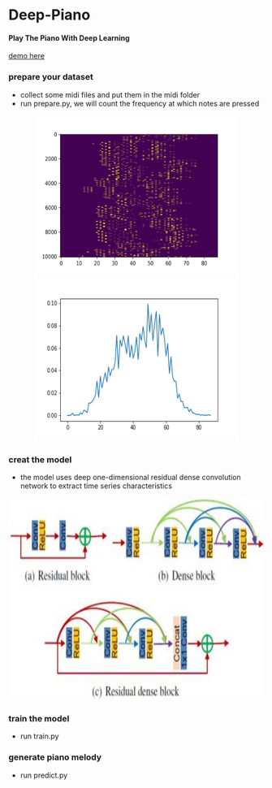 # Deep-Piano
#### Play The Piano With Deep Learning
[demo here](https://github.com/wmylxmj/Deep-Piano/edit/master/outputs/)
### prepare your dataset
- collect some midi files and put them in the midi folder
- run prepare.py, we will count the frequency at which notes are pressed
<div align="center">
  <img src="images/sequence.png" height="320" width="400" >
  <img src="images/count.png" height="320" width="400" >
</div>

### creat the model
- the model uses deep one-dimensional residual dense convolution network to extract time series characteristics
<div align="center">
  <img src="images/RDB.png" height="400" width="600" >
</div>

### train the model
- run train.py

### generate piano melody
- run predict.py
